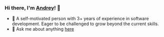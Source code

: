 ### Hi there, I'm [Andrey](https://www.linkedin.com/in/andsholinka/)! 👋

- 🌱 A self-motivated person with 3+ years of experience in software development. Eager to be challenged to grow beyond the current skills.
- 💬 Ask me about anything [here](https://github.com/andsholinka/andsholinka/issues)
